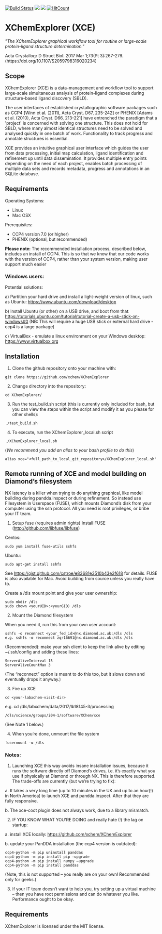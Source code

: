 [![Build Status](https://travis-ci.org/xchem/XChemExplorer.svg?branch=master)](https://travis-ci.org/xchem/XChemExplorer)
<a href="https://codeclimate.com/github/xchem/XChemExplorer/"><img src="https://codeclimate.com/github/xchem/XChemExplorer/badges/gpa.svg" /></a>
<a href="https://codeclimate.com/github/xchem/XChemExplorer/"><img src="https://codeclimate.com/github/xchem/XChemExplorer/badges/issue_count.svg" /></a>
[![HitCount](http://hits.dwyl.io/xchem/XChemExplorer.svg)](http://hits.dwyl.io/xchem/XChemExplorer)

# XChemExplorer (XCE)
<i> "The XChemExplorer graphical workflow tool for routine or large-scale protein-ligand structure determination." </i>
<p>Acta Crystallogr D Struct Biol. 2017 Mar 1;73(Pt 3):267-278. (https://doi.org/10.1107/S2059798316020234)</p> 

## Scope 

XChemExplorer (XCE) is a data-management and workflow tool to support large-scale simultaneous analysis of protein-ligand complexes during structure-based ligand discovery (SBLD). 

The user interfaces of established crystallographic software packages such as CCP4 [Winn et al. (2011), Acta Cryst. D67, 235-242] or PHENIX [Adams et al. (2010), Acta Cryst. D66, 213-221] have entrenched the paradigm that a 'project' is concerned with solving one structure. This does not hold for SBLD, where many almost identical structures need to be solved and analysed quickly in one batch of work. Functionality to track progress and annotate structures is essential. 

XCE provides an intuitive graphical user interface which guides the user from data processing, initial map calculation, ligand identification and refinement up until data dissemination. It provides multiple entry points depending on the need of each project, enables batch processing of multiple data sets and records metadata, progress and annotations in an SQLite database. 

## Requirements
Operating Systems:
- Linux
- Mac OSX

Prerequisites:
- CCP4 version 7.0 (or higher)
- PHENIX (optional, but recommended)

<b>Please note:</b> The recommended installation process, described below, includes an install of CCP4. This is so that we know that our code works with the version of CCP4, rather than your system version, making user support much easier

### Windows users:
Potential solutions:

a) Partition your hard drive and install a light-weight version of linux, such as Ubuntu: https://www.ubuntu.com/download/desktop

b) Install Ubuntu (or other) on a USB drive, and boot from that: https://tutorials.ubuntu.com/tutorial/tutorial-create-a-usb-stick-on-windows#0 (NB: This will require a huge USB stick or external hard drive - ccp4 is a large package)

c) VirtualBox - emulate a linux environment on your Windows desktop: https://www.virtualbox.org

## Installation
1. Clone the github repository onto your machine with:
```
git clone https://github.com/xchem/XChemExplorer
```

2. Change directory into the repository:
```
cd XChemExplorer/
```

3. Run the test_build.sh script (this is currently only included for bash, but you can view the steps within the script and modify it as you please for other shells):
```
./test_build.sh
```

4. To execute, run the XChemExplorer_local.sh script
```
./XChemExplorer_local.sh
```

(<i>We recommend you add an alias to your bash profile to do this</i>)
```
alias xce="<full_path_to_local_git_repository>/XChemExplorer_local.sh"
```

## Remote running of XCE and model building on Diamond’s filesystem
NX latency is a killer when trying to do anything graphical, like model building during pandda.inspect or during refinement.  So instead use Filesystem in Userspace (FUSE), which mounts Diamond’s disk from your computer using the ssh protocol.  All you need is root privileges, or bribe your IT team.

1. Setup fuse (requires admin rights)
Install FUSE (http://github.com/libfuse/libfuse)

Centos:
```
sudo yum install fuse-utils sshfs
```
Ubuntu:
```
sudo apt-get install sshfs
```
See https://gist.github.com/cstroe/e83681e3510b43e3f618 for details.  FUSE is also available for Mac.  Avoid building from source unless you really have to.

Create a /dls mount point and give your user ownership:
```
sudo mkdir /dls
sudo chown <yourUID>:<yourGID) /dls
```

2. Mount the Diamond filesystem

When you need it, run this from your own user account:
```
sshfs -o reconnect <your_fed_id>@nx.diamond.ac.uk:/dls /dls
e.g. sshfs -o reconnect zqr16691@nx.diamond.ac.uk:/dls /dls
```
(Recommended):  make your ssh client to keep the link alive by editing ~/.ssh/config and adding these lines:
```
ServerAliveInterval 15
ServerAliveCountMax 3
```
(The “reconnect” option is meant to do this too, but it slows down and eventually drops it anyway.)

3. Fire up XCE
```
cd <your-labxchem-visit-dir>
```
e.g. cd /dls/labxchem/data/2017/lb18145-3/processing
```
/dls/science/groups/i04-1/software/XChem/xce
```
(See Note 1 below.)

4. When you’re done, unmount the file system
```
fusermount -u /dls
```

### Notes:
1. Launching XCE this way avoids insane installation issues, because it runs the software directly off Diamond’s drives, i.e. it’s exactly what you use if physically at Diamond or through NX.  This is therefore supported.
The trade-offs are currently (but we’re trying to fix):

a. It takes a very long time (up to 10 minutes in the UK and up to an hour(!) in North America) to launch XCE and pandda.inspect.  After that they are fully responsive.

b. The xce-coot plugin does not always work, due to a library mismatch.

2. IF YOU KNOW WHAT YOU’RE DOING and really hate (!) the lag on startup:

a. install XCE locally: https://github.com/xchem/XChemExplorer

b. update your PanDDA installation (the ccp4 version is outdated):

```
ccp4-python -m pip uninstall panddas
ccp4-python -m pip install pip –upgrade
ccp4-python -m pip install numpy –upgrade
ccp4-python -m pip install panddas
```
(Note, this is not supported – you really are on your own!  Recommended only for geeks.)

3. If your IT team doesn’t want to help you, try setting up a virtual machine – then you have root permissions and can do whatever you like.  Performance ought to be okay.


## Requirements

XChemExplorer is licensed under the MIT license.
